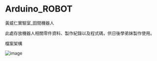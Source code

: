 # Arduino_ROBOT
黃威仁實驗室_田間機器人

此處存放機器人相關零件資料、製作紀錄以及程式碼，供日後學弟妹製作使用。

檔案架構

![image](https://github.com/user-attachments/assets/e6c17d85-3cad-40a5-bc13-0af43f4c5527)
